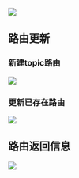 ![](https://pic2.zhimg.com/80/v2-d501ea4128b04c109e6e9240789a00d9_720w.webp)



## 路由更新

### 新建topic路由
![](https://pic2.zhimg.com/80/v2-8eea92367fcad72086a9c25196e28fa5_720w.webp)
### 更新已存在路由

![](https://pic2.zhimg.com/80/v2-b545788d723fbe083ef776bffebb4739_720w.webp)

## 路由返回信息

![](https://pic4.zhimg.com/80/v2-c6a14b74923985f913b731f4f12409cb_720w.webp)